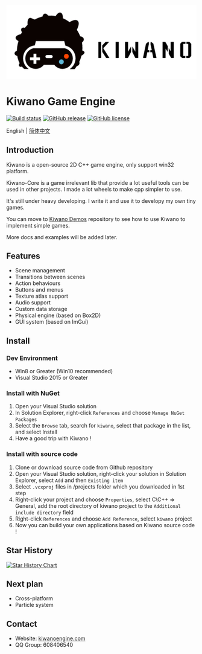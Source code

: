![Kiwano Logo](./logo/logo_text_h.png)

# Kiwano Game Engine

[![Build status](https://ci.appveyor.com/api/projects/status/frqh09om9ldaklr9/branch/master?svg=true)](https://ci.appveyor.com/project/Nomango/kiwano/branch/master)
[![GitHub release](https://img.shields.io/github/release/nomango/kiwano)](https://github.com/Nomango/Kiwano/releases/latest)
[![GitHub license](https://img.shields.io/github/license/nomango/kiwano)](https://github.com/Nomango/Kiwano/blob/master/LICENSE)

English | [简体中文](./README-zh.md)

## Introduction
Kiwano is a open-source 2D C++ game engine, only support win32 platform.

Kiwano-Core is a game irrelevant lib that provide a lot useful tools can be used in other projects. I made a lot wheels to make cpp simpler to use.

It's still under heavy developing. I write it and use it to developy my own tiny games.

You can move to [Kiwano Demos](https://github.com/kiwanogame/KiwanoDemos) repository to see how to use Kiwano to implement simple games.

More docs and examples will be added later.

## Features
* Scene management
* Transitions between scenes
* Action behaviours
* Buttons and menus
* Texture atlas support
* Audio support
* Custom data storage
* Physical engine (based on Box2D)
* GUI system (based on ImGui)

## Install

### Dev Environment

- Win8 or Greater (Win10 recommended)
- Visual Studio 2015 or Greater

### Install with NuGet

1. Open your Visual Studio solution
2. In Solution Explorer, right-click `References` and choose `Manage NuGet Packages`
3. Select the `Browse` tab, search for `kiwano`, select that package in the list, and select Install
4. Have a good trip with Kiwano !

### Install with source code

1. Clone or download source code from Github repository
2. Open your Visual Studio solution, right-click your solution in Solution Explorer, select `Add` and then `Existing item`
3. Select `.vcxproj` files in /projects folder which you downloaded in 1st step
4. Right-click your project and choose `Properties`, select C\C++ => General, add the root directory of kiwano project to the `Additional include directory` field
5. Right-click `References` and choose `Add Reference`, select `kiwano` project
6. Now you can build your own applications based on Kiwano source code !

## Star History

[![Star History Chart](https://api.star-history.com/svg?repos=kiwanoengine/kiwano&type=Date)](https://star-history.com/#kiwanoengine/kiwano&Date)

## Next plan
* Cross-platform
* Particle system

## Contact
* Website: [kiwanoengine.com](https://kiwanoengine.com)
* QQ Group: 608406540
